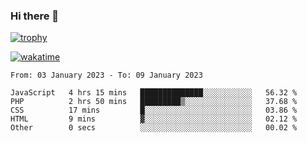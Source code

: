 ### Hi there 👋

[![trophy](https://github-profile-trophy.vercel.app/?username=cxnky&theme=dracula)](https://github.com/ryo-ma/github-profile-trophy)

[![wakatime](https://wakatime.com/badge/user/1c39c599-5497-41b9-a5be-2c4676e7fd23.svg)](https://wakatime.com/@1c39c599-5497-41b9-a5be-2c4676e7fd23)
<!--START_SECTION:waka-->

```text
From: 03 January 2023 - To: 09 January 2023

JavaScript   4 hrs 15 mins   ██████████████░░░░░░░░░░░   56.32 %
PHP          2 hrs 50 mins   █████████▒░░░░░░░░░░░░░░░   37.68 %
CSS          17 mins         █░░░░░░░░░░░░░░░░░░░░░░░░   03.86 %
HTML         9 mins          ▓░░░░░░░░░░░░░░░░░░░░░░░░   02.12 %
Other        0 secs          ░░░░░░░░░░░░░░░░░░░░░░░░░   00.02 %
```

<!--END_SECTION:waka-->
